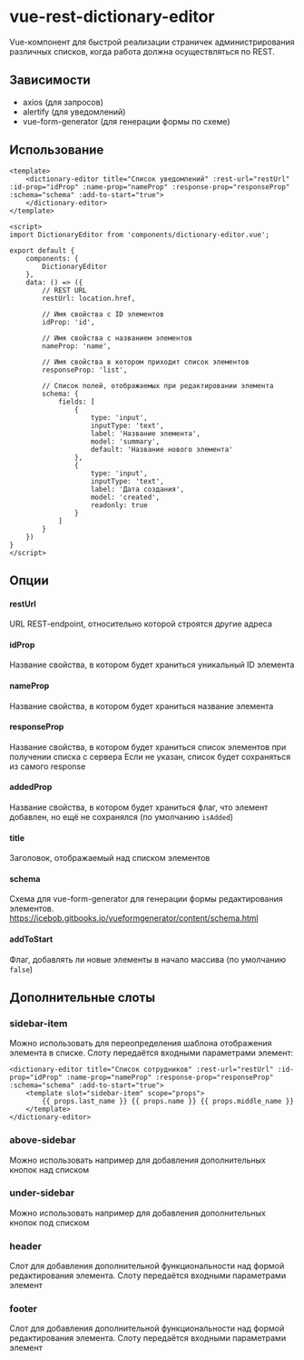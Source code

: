 # vue-rest-dictionary-editor

Vue-компонент для быстрой реализации страничек администрирования различных списков, когда работа должна осуществляться по REST.

## Зависимости
- axios (для запросов)
- alertify (для уведомлений)
- vue-form-generator (для генерации формы по схеме)

## Использование

``` vue
<template>
	<dictionary-editor title="Список уведомлений" :rest-url="restUrl" :id-prop="idProp" :name-prop="nameProp" :response-prop="responseProp" :schema="schema" :add-to-start="true">
	</dictionary-editor>
</template>

<script>
import DictionaryEditor from 'components/dictionary-editor.vue';

export default {
	components: {
		DictionaryEditor
	},
	data: () => ({
		// REST URL
		restUrl: location.href,

		// Имя свойства c ID элементов
		idProp: 'id',

		// Имя свойства с названием элементов
		nameProp: 'name',

		// Имя свойства в котором приходит список элементов
		responseProp: 'list',

		// Список полей, отображаемых при редактировании элемента
		schema: {
			fields: [
				{
					type: 'input',
					inputType: 'text',
					label: 'Название элемента',
					model: 'summary',
					default: 'Название нового элемента'
				},
				{
					type: 'input',
					inputType: 'text',
					label: 'Дата создания',
					model: 'created',
					readonly: true
				}
			]
		}
	})
}
</script>

```

## Опции

#### restUrl
URL REST-endpoint, относительно которой строятся другие адреса

#### idProp
Название свойства, в котором будет храниться уникальный ID элемента

#### nameProp
Название свойства, в котором будет храниться название элемента

#### responseProp
Название свойства, в котором будет храниться список элементов при получении списка с сервера
Если не указан, список будет сохраняться из самого response

#### addedProp
Название свойства, в котором будет храниться флаг, что элемент добавлен, но ещё не сохранялся (по умолчанию `isAdded`)

#### title
Заголовок, отображаемый над списком элементов

#### schema
Схема для vue-form-generator для генерации формы редактирования элементов.
https://icebob.gitbooks.io/vueformgenerator/content/schema.html

#### addToStart
Флаг, добавлять ли новые элементы в начало массива (по умолчанию `false`)

## Дополнительные слоты

### sidebar-item
Можно использовать для переопределения шаблона отображения элемента в списке. Слоту передаётся входными параметрами элемент:
``` vue
<dictionary-editor title="Список сотрудников" :rest-url="restUrl" :id-prop="idProp" :name-prop="nameProp" :response-prop="responseProp" :schema="schema" :add-to-start="true">
	<template slot="sidebar-item" scope="props">
		{{ props.last_name }} {{ props.name }} {{ props.middle_name }}
	</template>
</dictionary-editor>
```

### above-sidebar
Можно использовать например для добавления дополнительных кнопок над списком

### under-sidebar
Можно использовать например для добавления дополнительных кнопок под списком

### header
Слот для добавления дополнительной функциональности над формой редактирования элемента. Слоту передаётся входными параметрами элемент

### footer
Слот для добавления дополнительной функциональности над формой редактирования элемента. Слоту передаётся входными параметрами элемент

